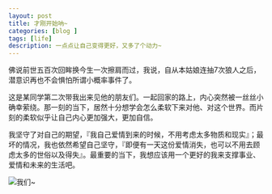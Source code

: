 ```yaml
---
layout: post
title: 才刚开始呐~
categories: [blog ]
tags: [life]
description: 一点点让自己变得更好，又多了个动力~
---
```


佛说前世五百次回眸换今生一次擦肩而过，我说，自从本姑娘连抽7次狼人之后，潜意识再也不会惧怕所谓小概率事件了。

这是某同学第二次带我出来见他的朋友们。一起回家的路上，内心突然被一丝丝小确幸萦绕。那一刻的当下，居然十分想学会怎么柔软下来对他、对这个世界。而片刻的柔软似乎让自己内心更加强大，更加自信。

我坚守了对自己的期望，『我自己爱情到来的时候，不用考虑太多物质和现实』；最坏的情况，我也依然希望自己坚守，『即便有一天这份爱情消失，也可以不用去顾虑太多的世俗以及得失』。最重要的当下，我想应该用一个更好的我来支撑事业、爱情和未来的生活吧。

![我们~](/assets/screenshot.jpg)
